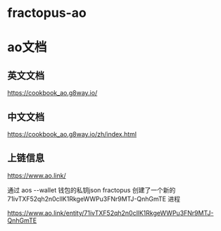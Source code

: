 # fractopus-ao

# ao文档

## 英文文档
https://cookbook_ao.g8way.io/

## 中文文档
https://cookbook_ao.g8way.io/zh/index.html

## 上链信息
https://www.ao.link/

通过 aos --wallet 钱包的私钥json fractopus 创建了一个新的    71ivTXF52qh2n0cllK1RkgeWWPu3FNr9MTJ-QnhGmTE 进程

https://www.ao.link/entity/71ivTXF52qh2n0cllK1RkgeWWPu3FNr9MTJ-QnhGmTE
